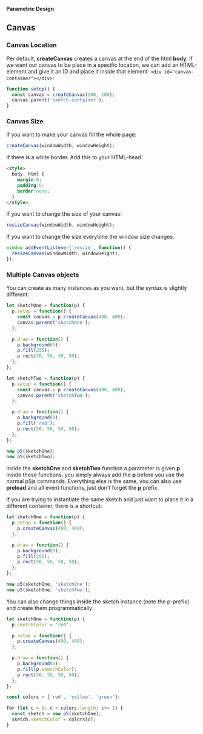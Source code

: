 **Parametric Design**

## Canvas

### Canvas Location

Per default, **createCanvas** creates a canvas at the end of the html **body**. If we want our canvas to be place in a specific location, we can add an HTML-element and give it an ID and place it inside that element: `<div id="canvas-container"></div>`:

```js
function setup() {
  const canvas = createCanvas(100, 100);
  canvas.parent('sketch-container');
}
```

### Canvas Size

If you want to make your canvas fill the whole page:

```js
createCanvas(windowWidth, windowHeight);
```

If there is a white border. Add this to your HTML-head:

```html
<style>
  body, html {
    margin:0;
    padding:0;
    border:none;
  }
</style>
```

If you want to change the size of your canvas:

```js
resizeCanvas(windowWidth, windowHeight);
```

If you want to change the size everytime the window size changes:

```js
window.addEventListener('resize', function() {
  resizeCanvas(windowWidth, windowHeight);
});
```

### Multiple Canvas objects

You can create as many instances as you want, but the syntax is slightly different:

```js
let sketchOne = function(p) {
  p.setup = function() {
    const canvas = p.createCanvas(400, 400);
    canvas.parent('sketchOne');
  };

  p.draw = function() {
    p.background(0);
    p.fill(255);
    p.rect(50, 50, 50, 50);
  };
};

let sketchTwo = function(p) {
  p.setup = function() {
    const canvas = p.createCanvas(400, 400);
    canvas.parent('sketchTwo');
  };

  p.draw = function() {
    p.background(0);
    p.fill('red');
    p.rect(50, 50, 50, 50);
  };
};

new p5(sketchOne);
new p5(sketchTwo);
```

Inside the **sketchOne** and **sketchTwo** function a parameter is given **p**. Inside those functions, you simply always add the **p** before you use the normal p5js commands. Everything else is the same, you can also use **preload** and all event functions, just don't forget the **p** prefix.

If you are trying to instantiate the same sketch and just want to place it in a different container, there is a shortcut:

```js
let sketchOne = function(p) {
  p.setup = function() {
    p.createCanvas(400, 400);
  };

  p.draw = function() {
    p.background(0);
    p.fill(255);
    p.rect(50, 50, 50, 50);
  };
};

new p5(sketchOne, 'sketchOne');
new p5(sketchOne, 'sketchTwo');
```

You can also change things inside the sketch instance (note the p-prefix) and create them programmatically:

```js
let sketchOne = function(p) {
  p.sketchColor = 'red';

  p.setup = function() {
    p.createCanvas(400, 400);
  };

  p.draw = function() {
    p.background(0);
    p.fill(p.sketchColor);
    p.rect(50, 50, 50, 50);
  };
};

const colors = ['red', 'yellow', 'green'];

for (let c = 0; c < colors.length; c+= 1) {
  const sketch = new p5(sketchOne);
  sketch.sketchColor = colors[c];
}
```
